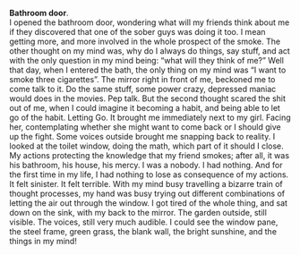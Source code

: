 **Bathroom door**.  
I opened the bathroom door, wondering what will my friends think about me if they discovered that one of the sober guys was doing it too. I mean getting more, and more involved in the whole prospect of the smoke.
The other thought on my mind was, why do I always do things, say stuff, and act with the only question in my mind being: “what will they think of me?”
Well that day, when I entered the bath, the only thing on my mind was “I want to smoke three cigarettes”.
The mirror right in front of me, beckoned me to come talk to it. Do the same stuff, some power crazy, depressed maniac would does in the movies. Pep talk.
But the second thought scared the shit out of me, when I could imagine it becoming a habit, and being able to let go of the habit.
Letting Go. It brought me immediately next to my girl. Facing her, contemplating whether she might want to come back or I should give up the fight.
Some voices outside brought me snapping back to reality. I looked at the toilet window, doing the math, which part of it should I close. My actions protecting the knowledge that my friend smokes; after all, it was his bathroom, his house, his mercy. I was a nobody. I had nothing.
And for the first time in my life, I had nothing to lose as consequence of my actions. It felt sinister. It felt terrible.
With my mind busy travelling a bizarre train of thought processes, my hand was busy trying out different combinations of letting the air out through the window.
I got tired of the whole thing, and sat down on the sink, with my back to the mirror. The garden outside, still visible. The voices, still very much audible. I could see the window pane, the steel frame, green grass, the blank wall, the bright sunshine, and the things in my mind!
